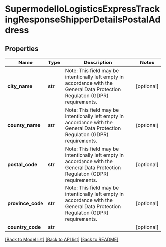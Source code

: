 # SupermodelIoLogisticsExpressTrackingResponseShipperDetailsPostalAddress

## Properties
Name | Type | Description | Notes
------------ | ------------- | ------------- | -------------
**city_name** | **str** | Note: This field may be intentionally left empty in accordance with the General Data Protection Regulation (GDPR) requirements. | [optional] 
**county_name** | **str** | Note: This field may be intentionally left empty in accordance with the General Data Protection Regulation (GDPR) requirements. | [optional] 
**postal_code** | **str** | Note: This field may be intentionally left empty in accordance with the General Data Protection Regulation (GDPR) requirements. | [optional] 
**province_code** | **str** | Note: This field may be intentionally left empty in accordance with the General Data Protection Regulation (GDPR) requirements. | [optional] 
**country_code** | **str** |  | [optional] 

[[Back to Model list]](../README.md#documentation-for-models) [[Back to API list]](../README.md#documentation-for-api-endpoints) [[Back to README]](../README.md)

